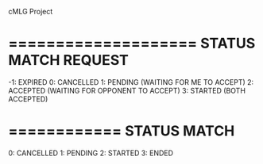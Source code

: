 cMLG Project




====================
STATUS MATCH REQUEST
====================
-1: EXPIRED
0: CANCELLED
1: PENDING (WAITING FOR ME TO ACCEPT)
2: ACCEPTED (WAITING FOR OPPONENT TO ACCEPT)
3: STARTED (BOTH ACCEPTED)

============
STATUS MATCH
============
0: CANCELLED
1: PENDING
2: STARTED
3: ENDED